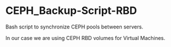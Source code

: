 # CEPH_Backup-Script-RBD
Bash script to synchronize CEPH pools between servers.

In our case we are using CEPH RBD volumes for Virtual Machines.
